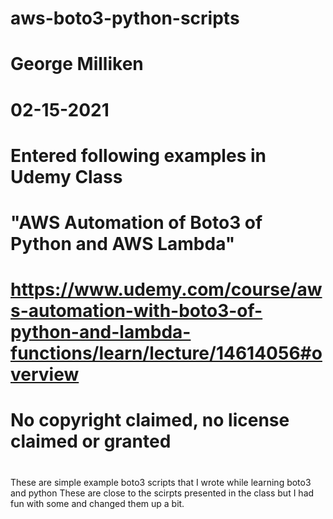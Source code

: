 # aws-boto3-python-scripts
# George Milliken
# 02-15-2021
# Entered following examples in Udemy Class
# "AWS Automation of Boto3 of Python and AWS Lambda"
# https://www.udemy.com/course/aws-automation-with-boto3-of-python-and-lambda-functions/learn/lecture/14614056#overview
# No copyright claimed, no license claimed or granted
#

These are simple example boto3 scripts that I wrote while learning boto3 and python
These are close to the scirpts presented in the class but I had fun with some and
changed them up a bit.